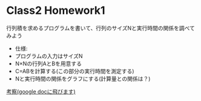 # Class2 Homework1
行列積を求めるプログラムを書いて、行列のサイズNと実行時間の関係を調べてみよう
- 仕様:
- プログラムの入力はサイズN
- N×Nの行列AとBを用意する
- C=ABを計算する(この部分の実行時間を測定する)
- Nと実行時間の関係をグラフにする(計算量との関係は？)

[考察(google docに飛びます)](https://docs.google.com/document/d/1l2X4MZmMgwKMTE3G65yxZ1McpTKd3TYWvChJkxXw1V8/edit?usp=sharing)
 

